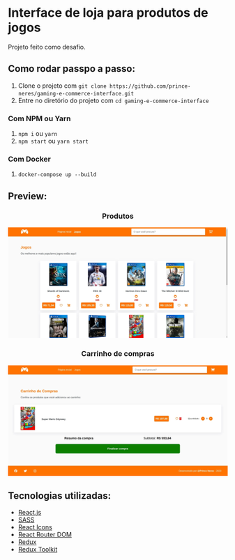 # Interface de loja para produtos de jogos

Projeto feito como desafio.

## Como rodar passpo a passo:

1. Clone o projeto com `git clone https://github.com/prince-neres/gaming-e-commerce-interface.git`
2. Entre no diretório do projeto com `cd gaming-e-commerce-interface `

### Com NPM ou Yarn

1. `npm i` ou `yarn`
2. `npm start` ou `yarn start`

### Com Docker

1. `docker-compose up --build`

## Preview:

<h3 align="center">Produtos</h3>
<div align="center">
  <img src="src/assets/previews/products.jpg" >
</div>

<h3 align="center">Carrinho de compras</h3>
<div align="center">
  <img src="src/assets/previews/cart.jpg" >
</div>

## Tecnologias utilizadas:

- [React.js](https://pt-br.reactjs.org/)
- [SASS](https://sass-lang.com/)
- [React Icons](https://react-icons.github.io/react-icons/)
- [React Router DOM](https://reactrouter.com/en/main/start/overview)
- [Redux](https://redux.js.org/)
- [Redux Toolkit](https://redux-toolkit.js.org/)
